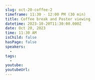 ```yaml
---
slug: oct-20-coffee-2
timeframe: 11:30 - 12:00 PM (30 min)
title: Coffee break and Poster viewing
datetime: 2023-10-20T11:30:00.000Z
date: Oct 20, 2023
time: 11:30 AM
isChild: false
hasPage: false
speakers:
  -
tags:
  -
youtube:
youtubeUrl:
---
```

